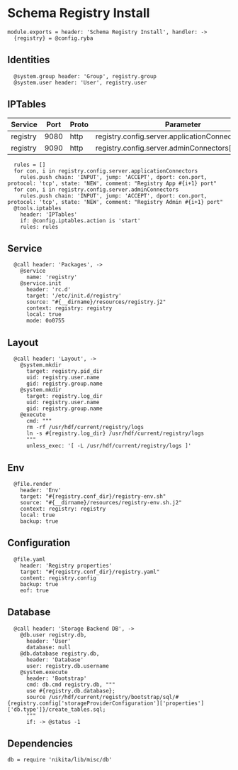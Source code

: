 
# Schema Registry Install

    module.exports = header: 'Schema Registry Install', handler: ->
      {registry} = @config.ryba

## Identities

      @system.group header: 'Group', registry.group
      @system.user header: 'User', registry.user

## IPTables

  | Service  | Port | Proto | Parameter                                            |
  |----------|------|-------|------------------------------------------------------|
  | registry | 9080 | http  | registry.config.server.applicationConnectors[0].port |
  | registry | 9090 | http  | registry.config.server.adminConnectors[0].port       |


      rules = []
      for con, i in registry.config.server.applicationConnectors
        rules.push chain: 'INPUT', jump: 'ACCEPT', dport: con.port, protocol: 'tcp', state: 'NEW', comment: "Registry App #{i+1} port"
      for con, i in registry.config.server.adminConnectors
        rules.push chain: 'INPUT', jump: 'ACCEPT', dport: con.port, protocol: 'tcp', state: 'NEW', comment: "Registry Admin #{i+1} port"
      @tools.iptables
        header: 'IPTables'
        if: @config.iptables.action is 'start'
        rules: rules

## Service

      @call header: 'Packages', ->
        @service
          name: 'registry'
        @service.init
          header: 'rc.d'
          target: '/etc/init.d/registry'
          source: "#{__dirname}/resources/registry.j2"
          context: registry: registry
          local: true
          mode: 0o0755

## Layout

      @call header: 'Layout', ->
        @system.mkdir
          target: registry.pid_dir
          uid: registry.user.name
          gid: registry.group.name
        @system.mkdir
          target: registry.log_dir
          uid: registry.user.name
          gid: registry.group.name
        @execute
          cmd: """
          rm -rf /usr/hdf/current/registry/logs
          ln -s #{registry.log_dir} /usr/hdf/current/registry/logs
          """
          unless_exec: '[ -L /usr/hdf/current/registry/logs ]'

## Env

      @file.render
        header: 'Env'
        target: "#{registry.conf_dir}/registry-env.sh"
        source: "#{__dirname}/resources/registry-env.sh.j2"
        context: registry: registry
        local: true
        backup: true

## Configuration

      @file.yaml
        header: 'Registry properties'
        target: "#{registry.conf_dir}/registry.yaml"
        content: registry.config
        backup: true
        eof: true

## Database

      @call header: 'Storage Backend DB', ->
        @db.user registry.db,
          header: 'User'
          database: null
        @db.database registry.db,
          header: 'Database'
          user: registry.db.username
        @system.execute
          header: 'Bootstrap'
          cmd: db.cmd registry.db, """
          use #{registry.db.database};
          source /usr/hdf/current/registry/bootstrap/sql/#{registry.config['storageProviderConfiguration']['properties']['db.type']}/create_tables.sql;
          """
          if: -> @status -1

## Dependencies

    db = require 'nikita/lib/misc/db'

